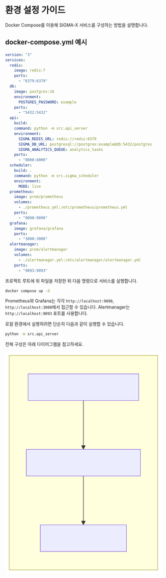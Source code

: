 # 환경 설정 가이드

Docker Compose를 이용해 SIGMA-X 서비스를 구성하는 방법을 설명합니다.

## docker-compose.yml 예시
```yaml
version: "3"
services:
  redis:
    image: redis:7
    ports:
      - "6379:6379"
  db:
    image: postgres:16
    environment:
      POSTGRES_PASSWORD: example
    ports:
      - "5432:5432"
  api:
    build: .
    command: python -m src.api_server
    environment:
      SIGMA_REDIS_URL: redis://redis:6379
      SIGMA_DB_URL: postgresql://postgres:example@db:5432/postgres
      SIGMA_ANALYTICS_QUEUE: analytics_tasks
    ports:
      - "8000:8000"
  scheduler:
    build: .
    command: python -m src.sigma_scheduler
    environment:
      MODE: live
  prometheus:
    image: prom/prometheus
    volumes:
      - ./prometheus.yml:/etc/prometheus/prometheus.yml
    ports:
      - "9090:9090"
  grafana:
    image: grafana/grafana
    ports:
      - "3000:3000"
  alertmanager:
    image: prom/alertmanager
    volumes:
      - ./alertmanager.yml:/etc/alertmanager/alertmanager.yml
    ports:
      - "9093:9093"
```

프로젝트 루트에 위 파일을 저장한 뒤 다음 명령으로 서비스를 실행합니다.

```bash
docker compose up -d
```

Prometheus와 Grafana는 각각 `http://localhost:9090`, `http://localhost:3000`에서
접근할 수 있습니다. Alertmanager는 `http://localhost:9093` 포트를 사용합니다.

로컬 환경에서 실행하려면 단순히 다음과 같이 실행할 수 있습니다.

```bash
python -m src.api_server
```

전체 구성은 아래 다이어그램을 참고하세요.

![메인 다이어그램](main_diagram.svg)
